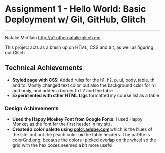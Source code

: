 Assignment 1 - Hello World: Basic Deployment w/ Git, GitHub, Glitch
===
---

Natalie McClain
http://a1-othernatalie.glitch.me

This project acts as a brush up on HTML, CSS and Git, as well as figuring out Glitch

## Technical Achievements
- **Styled page with CSS**: Added rules for the h1, h2, p, ul, body, table, th and td. Mostly changed text color, but also the background color for h1 and body, and added a border to h2 and the table
- **Experimented with other HTML tags** formatted my course list as a table

### Design Achievements
- **Used the Happy Monkey Font from Google Fonts**: I used Happy Monkey as the font for the first header in my site.
- **Created a color palette using [color.adobe.com](https://color.adobe.com)** which is the blues of the site, but not the peach color on the table headers. The palette is colorGrid.png, because the colors I picked overlap on the wheel so the grid with the hex codes seemed a bit more useful. 
